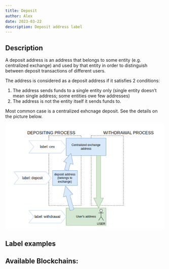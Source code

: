 ```yaml
---
title: Deposit
author: Alex
date: 2023-03-22
description: Deposit address label
---
```


## Description

A deposit address is an address that belongs to some entity (e.g. centralized exchange) and used by that entity in order to distinguish between deposit transactions of different users.

The address is considered as a deposit address if it satisfies 2 conditions:

1. The address sends funds to a single entity only (single entity doesn’t mean single address; some entities owe few addresses)
2. The address is not the entity itself it sends funds to.

Most common case is a centralized exhcnage deposit. See the details on the picture below.

![deposit_address](deposit-withdrawal.png)

## Label examples


## Available Blockchains:

